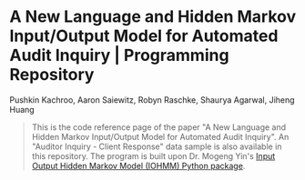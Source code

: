 # A New Language and Hidden Markov Input/Output Model for Automated Audit Inquiry | Programming Repository
Pushkin Kachroo, Aaron Saiewitz, Robyn Raschke, Shaurya Agarwal, Jiheng Huang

>This is the code reference page of the paper "A New Language and Hidden Markov Input/Output Model for Automated Audit Inquiry". 
>An "Auditor Inquiry - Client Response" data sample is also available in this repository. 
>The program is built upon Dr. Mogeng Yin's [Input Output Hidden Markov Model (IOHMM) Python package](https://github.com/Mogeng/IOHMM).  
